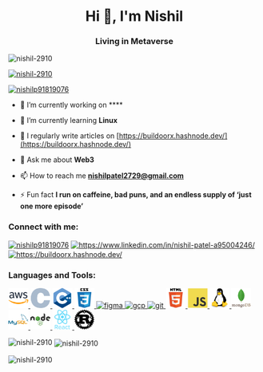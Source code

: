 <h1 align="center">Hi 👋, I'm Nishil</h1>
<h3 align="center">Living in Metaverse</h3>

<p align="left"> <img src="https://komarev.com/ghpvc/?username=nishil-2910&label=Profile%20views&color=0e75b6&style=flat" alt="nishil-2910" /> </p>

<p align="left"> <a href="https://github.com/ryo-ma/github-profile-trophy"><img src="https://github-profile-trophy.vercel.app/?username=nishil-2910" alt="nishil-2910" /></a> </p>

<p align="left"> <a href="https://twitter.com/nishilp91819076" target="blank"><img src="https://img.shields.io/twitter/follow/nishilp91819076?logo=twitter&style=for-the-badge" alt="nishilp91819076" /></a> </p>

- 🔭 I’m currently working on ****

- 🌱 I’m currently learning **Linux**

- 📝 I regularly write articles on [https://buildoorx.hashnode.dev/](https://buildoorx.hashnode.dev/)

- 💬 Ask me about **Web3**

- 📫 How to reach me **nishilpatel2729@gmail.com**

- ⚡ Fun fact **I run on caffeine, bad puns, and an endless supply of ‘just one more episode’**

<h3 align="left">Connect with me:</h3>
<p align="left">
<a href="https://twitter.com/nishilp91819076" target="blank"><img align="center" src="https://raw.githubusercontent.com/rahuldkjain/github-profile-readme-generator/master/src/images/icons/Social/twitter.svg" alt="nishilp91819076" height="30" width="40" /></a>
<a href="https://linkedin.com/in/https://www.linkedin.com/in/nishil-patel-a95004246/" target="blank"><img align="center" src="https://raw.githubusercontent.com/rahuldkjain/github-profile-readme-generator/master/src/images/icons/Social/linked-in-alt.svg" alt="https://www.linkedin.com/in/nishil-patel-a95004246/" height="30" width="40" /></a>
<a href="https://hashnode.com/https://buildoorx.hashnode.dev/" target="blank"><img align="center" src="https://raw.githubusercontent.com/rahuldkjain/github-profile-readme-generator/master/src/images/icons/Social/hashnode.svg" alt="https://buildoorx.hashnode.dev/" height="30" width="40" /></a>
</p>

<h3 align="left">Languages and Tools:</h3>
<p align="left"> <a href="https://aws.amazon.com" target="_blank" rel="noreferrer"> <img src="https://raw.githubusercontent.com/devicons/devicon/master/icons/amazonwebservices/amazonwebservices-original-wordmark.svg" alt="aws" width="40" height="40"/> </a> <a href="https://www.cprogramming.com/" target="_blank" rel="noreferrer"> <img src="https://raw.githubusercontent.com/devicons/devicon/master/icons/c/c-original.svg" alt="c" width="40" height="40"/> </a> <a href="https://www.w3schools.com/cpp/" target="_blank" rel="noreferrer"> <img src="https://raw.githubusercontent.com/devicons/devicon/master/icons/cplusplus/cplusplus-original.svg" alt="cplusplus" width="40" height="40"/> </a> <a href="https://www.w3schools.com/css/" target="_blank" rel="noreferrer"> <img src="https://raw.githubusercontent.com/devicons/devicon/master/icons/css3/css3-original-wordmark.svg" alt="css3" width="40" height="40"/> </a> <a href="https://www.figma.com/" target="_blank" rel="noreferrer"> <img src="https://www.vectorlogo.zone/logos/figma/figma-icon.svg" alt="figma" width="40" height="40"/> </a> <a href="https://cloud.google.com" target="_blank" rel="noreferrer"> <img src="https://www.vectorlogo.zone/logos/google_cloud/google_cloud-icon.svg" alt="gcp" width="40" height="40"/> </a> <a href="https://git-scm.com/" target="_blank" rel="noreferrer"> <img src="https://www.vectorlogo.zone/logos/git-scm/git-scm-icon.svg" alt="git" width="40" height="40"/> </a> <a href="https://www.w3.org/html/" target="_blank" rel="noreferrer"> <img src="https://raw.githubusercontent.com/devicons/devicon/master/icons/html5/html5-original-wordmark.svg" alt="html5" width="40" height="40"/> </a> <a href="https://developer.mozilla.org/en-US/docs/Web/JavaScript" target="_blank" rel="noreferrer"> <img src="https://raw.githubusercontent.com/devicons/devicon/master/icons/javascript/javascript-original.svg" alt="javascript" width="40" height="40"/> </a> <a href="https://www.linux.org/" target="_blank" rel="noreferrer"> <img src="https://raw.githubusercontent.com/devicons/devicon/master/icons/linux/linux-original.svg" alt="linux" width="40" height="40"/> </a> <a href="https://www.mongodb.com/" target="_blank" rel="noreferrer"> <img src="https://raw.githubusercontent.com/devicons/devicon/master/icons/mongodb/mongodb-original-wordmark.svg" alt="mongodb" width="40" height="40"/> </a> <a href="https://www.mysql.com/" target="_blank" rel="noreferrer"> <img src="https://raw.githubusercontent.com/devicons/devicon/master/icons/mysql/mysql-original-wordmark.svg" alt="mysql" width="40" height="40"/> </a> <a href="https://nodejs.org" target="_blank" rel="noreferrer"> <img src="https://raw.githubusercontent.com/devicons/devicon/master/icons/nodejs/nodejs-original-wordmark.svg" alt="nodejs" width="40" height="40"/> </a> <a href="https://reactjs.org/" target="_blank" rel="noreferrer"> <img src="https://raw.githubusercontent.com/devicons/devicon/master/icons/react/react-original-wordmark.svg" alt="react" width="40" height="40"/> </a> <a href="https://www.rust-lang.org" target="_blank" rel="noreferrer"> <img src="https://raw.githubusercontent.com/devicons/devicon/master/icons/rust/rust-plain.svg" alt="rust" width="40" height="40"/> </a> </p>

<p><img align="left" src="https://github-readme-stats.vercel.app/api/top-langs?username=nishil-2910&show_icons=true&locale=en&layout=compact" alt="nishil-2910" /></p>

<p>&nbsp;<img align="center" src="https://github-readme-stats.vercel.app/api?username=nishil-2910&show_icons=true&locale=en" alt="nishil-2910" /></p>

<p><img align="center" src="https://github-readme-streak-stats.herokuapp.com/?user=nishil-2910&" alt="nishil-2910" /></p>
